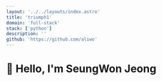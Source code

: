 ```yaml
---
layout: '../../layouts/index.astro'
title: 'triumph1'
domain: 'full-stack'
stack: ['python']
description: ''
github: 'https://github.com/aliwo'
---
```


# 👾 Hello, I'm SeungWon Jeong
